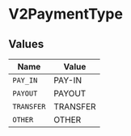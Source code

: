 # V2PaymentType


## Values

| Name       | Value      |
| ---------- | ---------- |
| `PAY_IN`   | PAY-IN     |
| `PAYOUT`   | PAYOUT     |
| `TRANSFER` | TRANSFER   |
| `OTHER`    | OTHER      |